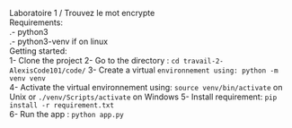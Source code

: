 Laboratoire 1 / Trouvez le mot encrypte   
Requirements:  
.- python3  
.- python3-venv if on linux  
Getting started:  
1- Clone the project
2- Go to the directory : `cd travail-2-AlexisCode101/code/`
3- Create a virtual `environnement using: python -m venv venv`  
4- Activate the virtual environnement using: `source venv/bin/activate` on Unix or `./venv/Scripts/activate` on Windows
5- Install requirement: `pip install -r requirement.txt`  
6- Run the app : `python app.py`  
